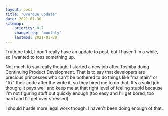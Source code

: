 ```yaml
---
layout: post
title: "Overdue update"
date: 2021-01-30
sitemap:
    priority: 0.7
    changefreq: 'monthly'
    lastmod: 2021-01-30
---
```


Truth be told, I don't really have an update to post, but I haven't in a while, so I wanted to toss something up.

Not much to say really though; I started a new job after Toshiba doing Continuing Product Development.  That is 
to say that developers are precious princesses who can't be bothered to do things like "maintain" or "fix" their
code after the write it, so they hired me to do that.  It's a solid job though; it pays well and keep me at that 
right level of feeling stupid because I'm not figuring stuff out quickly enough (too easy and I'll get bored, too 
hard and I'll get over stressed). 

I should hustle more legal work though.  I haven't been doing enough of that.
